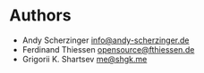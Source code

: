 <!--
  - SPDX-FileCopyrightText: 2024 Nextcloud GmbH and Nextcloud contributors
  - SPDX-License-Identifier: MIT
  -->

# Authors

- Andy Scherzinger <info@andy-scherzinger.de>
- Ferdinand Thiessen <opensource@fthiessen.de>
- Grigorii K. Shartsev <me@shgk.me>
